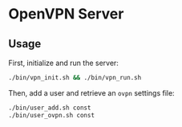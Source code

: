 # OpenVPN Server

## Usage

First, initialize and run the server:
```bash
./bin/vpn_init.sh && ./bin/vpn_run.sh
```
Then, add a user and retrieve an `ovpn` settings file:
```bash
./bin/user_add.sh const
./bin/user_ovpn.sh const
```

